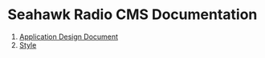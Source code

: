 # Seahawk Radio CMS Documentation

1. [Application Design Document](./design.md)
2. [Style](./style.md)
